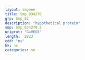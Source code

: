 ```yaml
---
layout: smgene
title: Smp_034270
grp: Smp_03
description: "hypothetical protein"
smp: Smp_034270.2
uniprot: "G4VEG5"
length:  2823
cdd: "ns"
kk: ns
categories: sm
---
```

